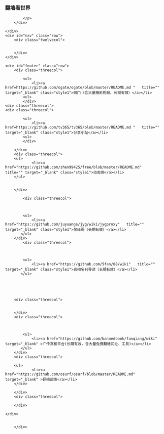 <head>
<meta name="viewport" content="width=device-width, initial-scale=1.0"/>
</head>
<body>
<div class="container">
	<div id="header" class="row">
		<div class="sevencol">
		 <h3>翻墙看世界</h3>
		</div>
		<div class="fivecol last">
			<p>
				
			</p>
		</div>
		
	</div>
	<div id="nav" class="row">
		<div class="twelvecol">
				
		
		</div>
	</div>
	
	<div id="footer" class="row">
		<div class="threecol">
			
			<ul>
				<li><a href=https://github.com/ogate/ogate/blob/master/README.md "   title="" target="_blank" class="style1">网门（含大量精彩视频、长期有效）</a></li>
			<ul>
			</div>
	<div class="threecol">
	<div class="threecol">
			
			<ul>
				<li><a href=https://github.com/tv365/tv365/blob/master/README.md "   title="" target="_blank" class="style1">分享小站</a></li>
			<ul>
			</div>		
			
		</div>
		<div class="threecol">
		<ul>
				<li><a href="https://github.com/zhen99425/free/blob/master/README.md" title="" target="_blank" class="style1">动态网</a></li>
		</ul>
			
		
		</div>
	
			<div class="threecol">
			
				
				
			<ul>
				<li><a href="https://github.com/juyuange/jyg/wiki/jygproxy"   title="" target="_blank" class="style1">聚缘阁（长期有效）</a></li>
	       </ul>
		</div>
			<div class="threecol">
			
				
				
			<ul>
				<li><a href="https://github.com/5fan/88/wiki"   title="" target="_blank" class="style1">真相名刊导读（长期有效）</a></li>
	       </ul>
		
		
	
	
	
		<div class="threecol">
			
			
		</div>
		<div class="threecol">
			
				
				
			<ul>
				<li><a href="https://github.com/bannedbook/fanqiang/wiki" target="_blank" >广传真相平台(长期有效，含大量免费翻墙网址、工具)</a></li>
	       </ul>
		</div>
		<div class="threecol">
			
		<ul>
				<li><a href="https://github.com/osurf/osurf/blob/master/README.md" target="_blank" >翻樯部落</a></li>	
		</div>
	
		</div>
		<div class="threecol">			
			
		</div>
	
	</div>

		
		</div>
	
</div>

</body>
</html>
